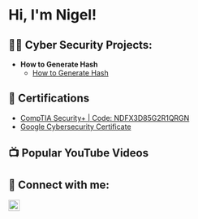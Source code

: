 <h1>Hi, I'm Nigel! </h1>

<h2>👨‍💻 Cyber Security Projects:</h2>

- <b>How to Generate Hash</b>
  - [How to Generate Hash](https://github.com/CyberSecVoyage/gethash)
 
<h2>📑 Certifications</h2>

  - [CompTIA Security+ | Code: NDFX3D85G2R1QRGN](https://www.certmetrics.com/comptia/public/verification.aspx/)
  - [Google Cybersecurity Certificate](https://www.coursera.org/account/accomplishments/professional-cert/ZWPK26ESS5J3)

<h2>📺 Popular YouTube Videos</h2>


<h2> 🤳 Connect with me:</h2>

[<img align="left" alt="Nigel | LinkedIn" width="22px" src="https://cdn.jsdelivr.net/npm/simple-icons@v3/icons/linkedin.svg" />][linkedin]

[linkedin]: https://www.linkedin.com/in/nigellwj/

<!--
**joshmadakor1/joshmadakor1** is a ✨ _special_ ✨ repository because its `README.md` (this file) appears on your GitHub profile.

Here are some ideas to get you started:

- 🔭 I’m currently working on ...
- 🌱 I’m currently learning ...
- 👯 I’m looking to collaborate on ...
- 🤔 I’m looking for help with ...
- 💬 Ask me about ...
- 📫 How to reach me: ...
- 😄 Pronouns: ...
- ⚡ Fun fact: ...
-->

